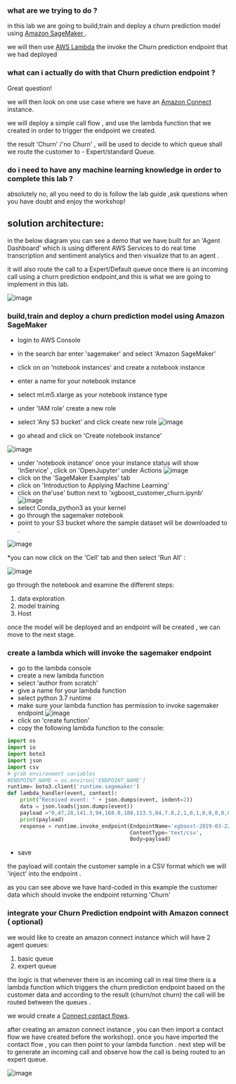 ###  what are we trying to do ?

in this lab we are going to build,train and deploy  a churn prediction model using [Amazon SageMaker ](https://aws.amazon.com/sagemaker/).

we will then use [AWS Lambda](https://aws.amazon.com/lambda/) the invoke the Churn prediction endpoint that we had deployed 

###  what can i actually do with that Churn prediction endpoint ?

Great question!

we will then look on one use case where we have  an [Amazon Connect ](https://aws.amazon.com/connect/) instance.

we will deploy a simple call flow , and use the lambda function that we created in order to trigger the endpoint we created.

the result 'Churn' /'no Churn' , will be used to decide to which queue shall we route the customer to - Expert/standard Queue. 

###  do i need to have any machine learning knowledge in order to complete this lab ?

absolutely no, all you need to do is follow the lab guide ,ask questions when you have doubt and enjoy the workshop! 


## solution architecture:

in the below diagram you can see a demo that we have built for an 'Agent Dashboard' which is using different AWS 
Services to do real time transcription and sentiment analytics and then visualize that to an agent .

it will also route the call to a Expert/Default queue once there is an incoming call using a churn prediction endpoint,and this is what we are going to implement in this lab.
 



![image](https://user-images.githubusercontent.com/39404214/69583427-c8861280-0fd2-11ea-9cab-b27f69829613.png)

 


### build,train and deploy a churn prediction model using Amazon SageMaker

* login to AWS Console 
* in the search bar enter 'sagemaker' and select 'Amazon SageMaker'
* click on on 'notebook instances' and create a notebook instance
* enter a name for your notebook instance
* select ml.m5.xlarge as your notebook instance type 
* under 'IAM role' create a new role 
* select 'Any S3 bucket' and click create new role
![image](https://user-images.githubusercontent.com/39404214/68408100-aab85100-017c-11ea-927a-9b29a37dc495.png)

* go ahead and click on 'Create notebook instance'

![image](https://user-images.githubusercontent.com/39404214/68397601-5eb0e080-016b-11ea-864d-df6f376cfec7.png)
* under 'notebook instance' once your instance status will show 'InService' , click on 'OpenJupyter' under Actions
![image](https://user-images.githubusercontent.com/39404214/68397725-8bfd8e80-016b-11ea-88af-1f6a8e391bd1.png)
* click on the 'SageMaker Examples' tab
* click on 'Introduction to Applying Machine Learning'
* click on the'use' button next to 'xgboost_customer_churn.ipynb'
![image](https://user-images.githubusercontent.com/39404214/68398082-17771f80-016c-11ea-95dc-186cbe95e8bd.png)
* select Conda_python3 as your kernel
* go through the sagemaker notebook
* point to your S3 bucket where the sample dataset will be downloaded to .

![image](https://user-images.githubusercontent.com/39404214/68398323-7472d580-016c-11ea-8f08-2d0777698fc9.png)

*you can now click on the 'Cell' tab and then select 'Run All' :

![image](https://user-images.githubusercontent.com/39404214/68398566-dfbca780-016c-11ea-997b-618a304a4a3d.png)



go through the notebook and examine the different steps:

1. data exploration
1. model training
1. Host

once the model will be deployed and an endpoint will be created , we can move to the next stage.



### create a lambda which will invoke the sagemaker endpoint

* go to the lambda console
* create a new lambda function
* select 'author from scratch'
* give a name for your lambda function
* select python 3.7 runtime
* make sure your lambda function has permission to invoke sagemaker endpoint 
![image](https://user-images.githubusercontent.com/39404214/69729998-2fb0dd80-111f-11ea-86b3-1c673e48d3a3.png)
* click on 'create function'
* copy the following lambda function to the console:

```python
import os
import io
import boto3
import json
import csv
# grab environment variables
#ENDPOINT_NAME = os.environ['ENDPOINT_NAME']
runtime= boto3.client('runtime.sagemaker')
def lambda_handler(event, context):
    print("Received event: " + json.dumps(event, indent=2))
    data = json.loads(json.dumps(event))
    payload ="0,47,28,141.3,94,168.0,108,113.5,84,7.8,2,1,0,1,0,0,0,0,0,0,0,0,0,0,0,0,0,0,0,0,0,0,0,0,0,0,0,0,0,0,0,0,0,0,0,0,0,0,0,0,0,0,0,0,0,0,0,0,0,0,0,0,0,1,0,0,1,0,0"
    print(payload)
    response = runtime.invoke_endpoint(EndpointName='xgboost-2019-03-22-11-38-32-449',
                                       ContentType='text/csv',
                                       Body=payload)
```

* save 

the payload will contain the customer sample in a CSV format which we will 'inject' into the endpoint .

as you can see above we have hard-coded in this example the customer data which should invoke the endpoint returning 'Churn'





### integrate your Churn Prediction endpoint with Amazon connect ( optional)

we would like to create an amazon connect instance which will have 2 agent queues:

1. basic queue
1. expert queue

the logic is that whenever there is an incoming call in real time there is a lambda function which triggers the churn prediction endpoint based on the customer data and according to the result (churn/not churn) the call will be routed 
between the queues .

we would create a  [Connect contact flows](https://docs.aws.amazon.com/connect/latest/adminguide/connect-contact-flows.html).

after creating an amazon connect instance , you can then import a contact flow we have created before the workshop).
once you have imported the contact flow , you can then point to your lambda function .
next step will be to generate an incoming call and observe how the call is being routed to an expert queue.

![image](https://user-images.githubusercontent.com/39404214/67765067-2ad70c00-fa43-11e9-8918-477b83cd93c7.png)



